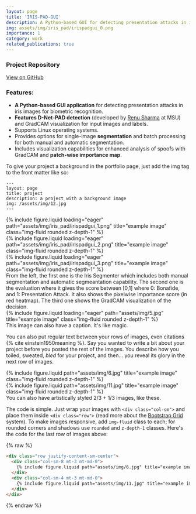 ```yaml
---
layout: page
title: 'IRIS-PAD-GUI' 
description: A Python-based GUI for detecting presentation attacks in iris biometrics, featuring D-Net-PAD (by Renu Sharma, MSU) and GradCAM visualization for images and labels.
img: assets/img/iris_pad/irispadgui_0.png
importance: 1
category: work
related_publications: true
---
```


### Project Repository

[<i class="fab fa-github"></i> View on GitHub](https://github.com/redwankarimsony/Iris-PAD-GUI)



<h3>Features:</h3>
<ul>
    <li><strong>A Python-based GUI application</strong> for detecting presentation attacks in iris images for biometric recognition.</li>
    <li><strong>Features D-Net-PAD detection</strong> (developed by <a href="https://www.linkedin.com/in/renusharma-msu/" target="_blank">Renu Sharma</a> at MSU) and GradCAM visualization for input images and labels.</li>
    <li>Supports Linux operating systems.</li>
    <li>Provides options for single-image <strong>segmentation</strong> and batch processing for both manual and automatic segmentation.</li>
    <li>Includes visualization capabilities for enhanced analysis of spoofs with GradCAM and <strong>patch-wise importance map</strong>.</li>
</ul>



 
 To give your project a background in the portfolio page, just add the img tag to the front matter like so:

    ---
    layout: page
    title: project
    description: a project with a background image
    img: /assets/img/12.jpg
    ---

<div class="row">
    <div class="col-sm mt-3 mt-md-0">
        {% include figure.liquid loading="eager" path="assets/img/iris_pad/irispadgui_1.png" title="example image" class="img-fluid rounded z-depth-1" %}
    </div>
    <div class="col-sm mt-3 mt-md-0">
        {% include figure.liquid loading="eager" path="assets/img/iris_pad/irispadgui_2.png" title="example image" class="img-fluid rounded z-depth-1" %}
    </div>
    <div class="col-sm mt-3 mt-md-0">
        {% include figure.liquid loading="eager" path="assets/img/iris_pad/irispadgui_3.png" title="example image" class="img-fluid rounded z-depth-1" %}
    </div>
</div>
<div class="caption">
    From the left, the first one is the Iris Segmenter which includes both manual segmentation and automatic segmeantation capability. The second one is the evaluation where it gives the score between [0,1] where 0: Bonafide, and 1: Presentation Attack. It also shows the pixelwise importance score (in red heatmap). The third one shows the GradCAM visualization of the decision.  


</div>
<div class="row">
    <div class="col-sm mt-3 mt-md-0">
        {% include figure.liquid loading="eager" path="assets/img/5.jpg" title="example image" class="img-fluid rounded z-depth-1" %}
    </div>
</div>
<div class="caption">
    This image can also have a caption. It's like magic.
</div>

You can also put regular text between your rows of images, even citations {% cite einstein1950meaning %}.
Say you wanted to write a bit about your project before you posted the rest of the images.
You describe how you toiled, sweated, _bled_ for your project, and then... you reveal its glory in the next row of images.

<div class="row justify-content-sm-center">
    <div class="col-sm-8 mt-3 mt-md-0">
        {% include figure.liquid path="assets/img/6.jpg" title="example image" class="img-fluid rounded z-depth-1" %}
    </div>
    <div class="col-sm-4 mt-3 mt-md-0">
        {% include figure.liquid path="assets/img/11.jpg" title="example image" class="img-fluid rounded z-depth-1" %}
    </div>
</div>
<div class="caption">
    You can also have artistically styled 2/3 + 1/3 images, like these.
</div>

The code is simple.
Just wrap your images with `<div class="col-sm">` and place them inside `<div class="row">` (read more about the <a href="https://getbootstrap.com/docs/4.4/layout/grid/">Bootstrap Grid</a> system).
To make images responsive, add `img-fluid` class to each; for rounded corners and shadows use `rounded` and `z-depth-1` classes.
Here's the code for the last row of images above:

{% raw %}

```html
<div class="row justify-content-sm-center">
  <div class="col-sm-8 mt-3 mt-md-0">
    {% include figure.liquid path="assets/img/6.jpg" title="example image" class="img-fluid rounded z-depth-1" %}
  </div>
  <div class="col-sm-4 mt-3 mt-md-0">
    {% include figure.liquid path="assets/img/11.jpg" title="example image" class="img-fluid rounded z-depth-1" %}
  </div>
</div>
```

{% endraw %}
